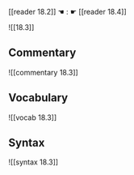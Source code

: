 [[reader 18.2]] ☚ : ☛ [[reader 18.4]]

![[18.3]]

## Commentary

![[commentary 18.3]]

## Vocabulary

![[vocab 18.3]]

## Syntax

![[syntax 18.3]]

